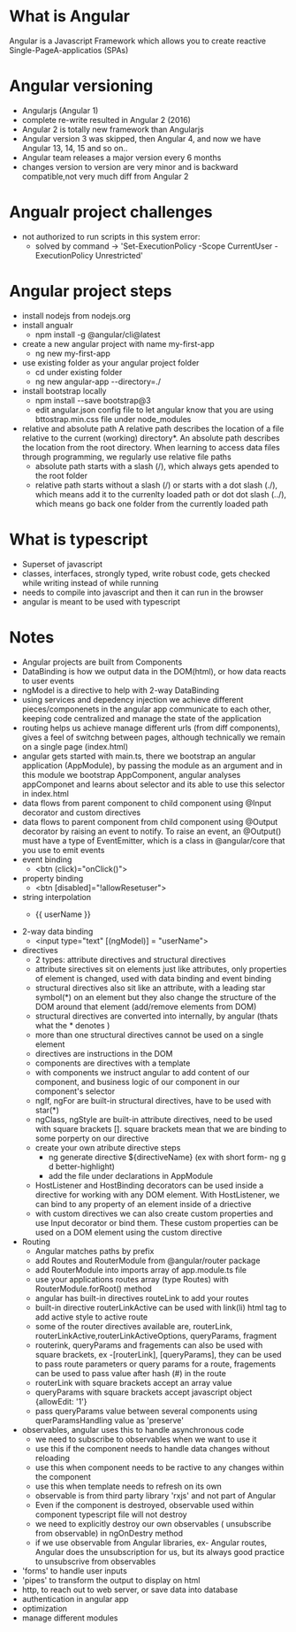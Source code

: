# What is Angular
Angular is a Javascript Framework which allows you to create reactive Single-PageA-applicatios (SPAs)
# Angular versioning
 - Angularjs (Angular 1)
 - complete re-write resulted in Angular 2 (2016)
 - Angular 2 is totally new framework than Angularjs
 - Angular version 3 was skipped, then Angular 4, and now we have Angular 13, 14, 15 and so on..
 - Angular team releases a major version every 6 months
 - changes version to version are very minor and is backward compatible,not very much diff from Angular 2
 # Angualr project challenges
 - not authorized to run scripts in this system error: 
    - solved by command -> 'Set-ExecutionPolicy -Scope CurrentUser -ExecutionPolicy Unrestricted'

 # Angular project steps
 - install nodejs from nodejs.org
 - install angualr 
    - npm install -g @angular/cli@latest
 - create a new angular project with name my-first-app
   - ng new my-first-app
 - use existing folder as your angular project folder
   - cd under existing folder
   - ng new angular-app --directory=./
- install bootstrap locally
   - npm install --save bootstrap@3
   - edit angular.json config file to let angular know that you are using bttostrap.min.css file under node_modules
- relative and absolute path
   A relative path describes the location of a file relative to the current (working) directory*. An absolute path describes the location from the root directory. When learning to access data files through programming, we regularly use relative file paths
   - absolute path starts with a slash (/), which always gets apended to the root folder
   - relative path starts without a slash (/) or starts with a dot slash (./), which means add it to the currenlty loaded path or dot dot slash (../), which means go back one folder from the currently loaded path

# What is typescript
- Superset of javascript
- classes, interfaces, strongly typed, write robust code, gets checked while writing instead of while running
- needs to compile into javascript and then it can run in the browser
- angular is meant to be used with typescript

# Notes
- Angular projects are built from Components
- DataBinding is how we output data in the DOM(html), or how data reacts to user events
- ngModel is a directive to help with 2-way DataBinding
- using services and depedency injection we achieve different pieces/componenets in the angular app communicate to each other, keeping code            centralized and manage the state of the application
- routing helps us achieve manage different urls (from diff components), gives a feel of switchng between pages, although technically we remain on a   single page (index.html)
- angular gets started with main.ts, there we bootstrap an angular application (AppModule), by passing the module as an argument and in this module we bootstrap AppComponent, angular analyses appComponet and learns about <app-root> selector and its able to use this selector in index.html
- data flows from parent component to child component using @Input decorator and custom directives
- data flows to parent component from child component using @Output decorator by raising an event to notify. To raise an event, an @Output() must have a type of EventEmitter, which is a class in @angular/core that you use to emit events
- event binding 
   - <btn (click)="onClick()">
- property binding
   - <btn [disabled]="!allowResetuser">
- string interpolation
   - <p>{{ userName }}</p>
- 2-way data binding
   - <input type="text" [(ngModel)] = "userName">
- directives
   - 2 types: attribute directives and structural directives
   - attribute sirectives sit on elements just like attributes, only properties of element is changed, used with data binding and event binding
   - structural directives also sit like an attribute, with a leading star symbol(*) on an element but they also change the structure of the DOM around that element (add/remove elements from DOM)
   - structural directives are converted into <ng-template> internally, by angular (thats what the * denotes )
   - more than one structural directives cannot be used on a single element
   - directives are instructions in the DOM
   - components are directives with a template
   - with components we instruct angular to add content of our component, and business logic of our component in our component's selector
   - ngIf, ngFor are built-in structural directives, have to be used with star(*)
   - ngClass, ngStyle are built-in attribute directives, need to be used with square brackets []. square brackets mean that we are binding to some porperty on our directive
   - create your own atribute directive steps
      - ng generate directive ${directiveName} (ex with short form- ng g d better-highlight)
      - add the file under declarations in AppModule
   - HostListener and HostBinding decorators can be used inside a directive for working with any DOM element. With HostListener, we can bind to any property of an element inside of a driective
   - with custom directives we can also create custom properties and use Input decorator or bind them. These custom properties can be used on a DOM element using the custom directive
- Routing
   - Angular matches paths by prefix
   - add Routes and RouterModule from @angular/router package
   - add RouterModule into imports array of app.module.ts file
   - use your applications routes array (type Routes) with RouterModule.forRoot() method
   - angular has built-in directives routeLink to add your routes
   - built-in directive routerLinkActive can be used with link(li) html tag to add active style to active route
   - some of the router directives available are, routerLink, routerLinkActive,routerLinkActiveOptions, queryParams, fragment
   - routerink, queryParams and fragements can also be used with square brackets, ex -[routerLink], [queryParams], they can be used to pass route parameters or query params for a route, fragements can be used to pass value after hash (#) in the route
   - routerLink with square brackets accept an array value
   - queryParams with square brackets accept javascript object {allowEdit: '1'}
   - pass queryParams value between several components using querParamsHandling value as 'preserve'
- observables, angular uses this to handle asynchronous code
   - we need to subscribe to observables when we want to use it
   - use this if the component needs to handle data changes without reloading 
   - use this when component needs to be ractive to any changes within the component
   - use this when template needs to refresh on its own
   - observable is from third party library 'rxjs' and not part of Angular
   - Even if the component is destroyed, observable used within component typescript file      will not destroy
   - we need to explicitly destroy our own observables ( unsubscribe from observable) in ngOnDestry method  
   - if we use observable from Angular libraries, ex- Angular routes, Angular does the unsubscription for us, but its always good practice to unsubscrive from observables
- 'forms' to handle user inputs 
- 'pipes' to transform the output to display on html
-  http, to reach out to web server, or save data into database
-  authentication in angular app
-  optimization
-  manage different modules

